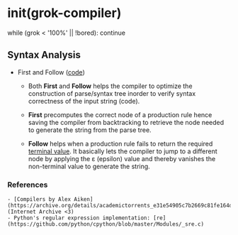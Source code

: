 # init(grok-compiler)

while (grok < '100%' || !bored): 
    continue


## Syntax Analysis
- First and Follow ([code](https://github.com/sr1jan/grok-compiler/blob/master/firstnfollow.py))

    - Both **First** and **Follow** helps the compiler to optimize the construction of parse/syntax tree inorder to verify syntax correctness
    of the input string (code).

    - **First** precomputes the correct node of a production rule hence saving the compiler from backtracking to retrieve the node needed to generate the string from the parse tree.

    - **Follow** helps when a production rule fails to return the required [terminal value](https://en.wikipedia.org/wiki/Terminal_and_nonterminal_symbols). It basically lets the compiler to jump to a different node by applying the ε (epsilon) value and thereby vanishes the non-terminal value to generate the string. 


### References
    - [Compilers by Alex Aiken](https://archive.org/details/academictorrents_e31e54905c7b2669c81fe164de2859be4697013a) (Internet Archive <3)
    - Python's regular expression implementation: [re](https://github.com/python/cpython/blob/master/Modules/_sre.c)
